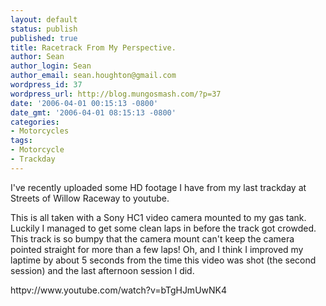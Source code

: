```yaml
---
layout: default
status: publish
published: true
title: Racetrack From My Perspective.
author: Sean
author_login: Sean
author_email: sean.houghton@gmail.com
wordpress_id: 37
wordpress_url: http://blog.mungosmash.com/?p=37
date: '2006-04-01 00:15:13 -0800'
date_gmt: '2006-04-01 08:15:13 -0800'
categories:
- Motorcycles
tags:
- Motorcycle
- Trackday
---
```

<p>I've recently uploaded some HD footage I have from my last trackday at Streets of Willow Raceway to youtube.</p>
<p>This is all taken with a Sony HC1 video camera mounted to my gas tank.  Luckily I managed to get some clean laps in before the track got crowded.  This track is so bumpy that the camera mount can't keep the camera pointed straight for more than a few laps!  Oh, and I think I improved my laptime by about 5 seconds from the time this video was shot (the second session) and the last afternoon session I did.</p>
<p>httpv://www.youtube.com/watch?v=bTgHJmUwNK4</p>
